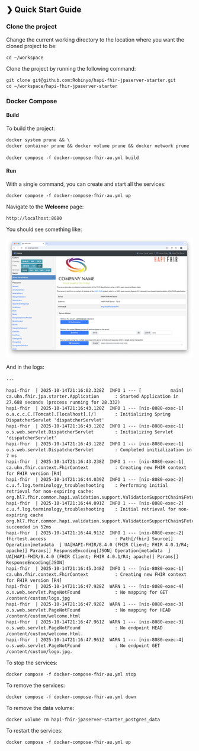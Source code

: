 ## ❯ Quick Start Guide

### Clone the project

Change the current working directory to the location where you want the cloned project to be:

```
cd ~/workspace
```

Clone the project by running the following command:

```
git clone git@github.com:Robinyo/hapi-fhir-jpaserver-starter.git
cd ~/workspace/hapi-fhir-jpaserver-starter
``` 

### Docker Compose

#### Build

To build the project:

```
docker system prune && \
docker container prune && docker volume prune && docker network prune

docker compose -f docker-compose-fhir-au.yml build
```

#### Run

With a single command, you can create and start all the services:

```
docker compose -f docker-compose-fhir-au.yml up
```

Navigate to the **Welcome** page: 

```
http://localhost:8080
```

You should see something like:

<p align="center">
  <img src="./welcome.png" alt="Welcome page"/>
</p>

And in the logs:

```
...

hapi-fhir  | 2025-10-14T21:16:02.328Z  INFO 1 --- [           main] ca.uhn.fhir.jpa.starter.Application      : Started Application in 27.688 seconds (process running for 28.332)
hapi-fhir  | 2025-10-14T21:16:43.120Z  INFO 1 --- [nio-8080-exec-1] o.a.c.c.C.[Tomcat].[localhost].[/]       : Initializing Spring DispatcherServlet 'dispatcherServlet'
hapi-fhir  | 2025-10-14T21:16:43.120Z  INFO 1 --- [nio-8080-exec-1] o.s.web.servlet.DispatcherServlet        : Initializing Servlet 'dispatcherServlet'
hapi-fhir  | 2025-10-14T21:16:43.128Z  INFO 1 --- [nio-8080-exec-1] o.s.web.servlet.DispatcherServlet        : Completed initialization in 7 ms
hapi-fhir  | 2025-10-14T21:16:43.238Z  INFO 1 --- [nio-8080-exec-1] ca.uhn.fhir.context.FhirContext          : Creating new FHIR context for FHIR version [R4]
hapi-fhir  | 2025-10-14T21:16:44.039Z  INFO 1 --- [nio-8080-exec-2] c.u.f.log.terminology_troubleshooting    : Performing initial retrieval for non-expiring cache: org.hl7.fhir.common.hapi.validation.support.ValidationSupportChain$FetchAllKey@4d61a2b
hapi-fhir  | 2025-10-14T21:16:44.091Z  INFO 1 --- [nio-8080-exec-2] c.u.f.log.terminology_troubleshooting    : Initial retrieval for non-expiring cache org.hl7.fhir.common.hapi.validation.support.ValidationSupportChain$FetchAllKey@4d61a2b succeeded in 52ms
hapi-fhir  | 2025-10-14T21:16:44.913Z  INFO 1 --- [nio-8080-exec-2] fhirtest.access                          : Path[/fhir] Source[] Operation[metadata  ] UA[HAPI-FHIR/8.4.0 (FHIR Client; FHIR 4.0.1/R4; apache)] Params[] ResponseEncoding[JSON] Operation[metadata  ] UA[HAPI-FHIR/8.4.0 (FHIR Client; FHIR 4.0.1/R4; apache)] Params[] ResponseEncoding[JSON]
hapi-fhir  | 2025-10-14T21:16:45.348Z  INFO 1 --- [nio-8080-exec-1] ca.uhn.fhir.context.FhirContext          : Creating new FHIR context for FHIR version [R4]
hapi-fhir  | 2025-10-14T21:16:47.928Z  WARN 1 --- [nio-8080-exec-4] o.s.web.servlet.PageNotFound             : No mapping for GET /content/custom/logo.jpg
hapi-fhir  | 2025-10-14T21:16:47.928Z  WARN 1 --- [nio-8080-exec-3] o.s.web.servlet.PageNotFound             : No mapping for HEAD /content/custom/welcome.html
hapi-fhir  | 2025-10-14T21:16:47.961Z  WARN 1 --- [nio-8080-exec-3] o.s.web.servlet.PageNotFound             : No endpoint HEAD /content/custom/welcome.html.
hapi-fhir  | 2025-10-14T21:16:47.961Z  WARN 1 --- [nio-8080-exec-4] o.s.web.servlet.PageNotFound             : No endpoint GET /content/custom/logo.jpg.
```

To stop the services:

```
docker compose -f docker-compose-fhir-au.yml stop
```

To remove the services:

```
docker compose -f docker-compose-fhir-au.yml down
```

To remove the data volume:

```
docker volume rm hapi-fhir-jpaserver-starter_postgres_data
```

To restart the services:

```
docker compose -f docker-compose-fhir-au.yml up
```

